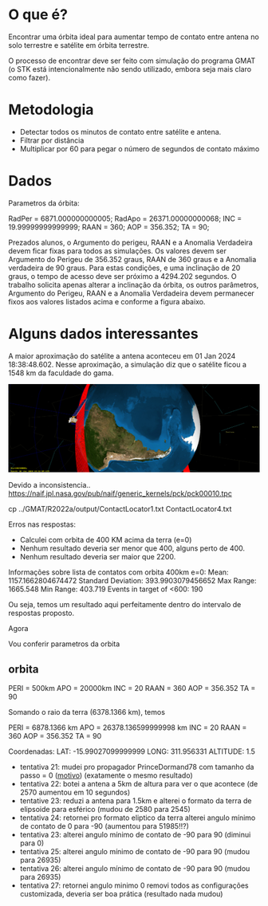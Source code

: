 # O que é?

Encontrar uma órbita ideal para aumentar tempo de contato entre antena no solo terrestre e satélite em órbita terrestre.

O processo de encontrar deve ser feito com simulação do programa GMAT (o STK está intencionalmente não sendo utilizado, embora seja mais claro como fazer).



# Metodologia

- Detectar todos os minutos de contato entre satélite e antena.
- Filtrar por distância
- Multiplicar por 60 para pegar o número de segundos de contato máximo

# Dados

Parametros da órbita:

RadPer = 6871.000000000005;
RadApo = 26371.00000000068;
INC = 19.99999999999999;
RAAN = 360;
AOP = 356.352;
TA = 90;

Prezados alunos, o Argumento do perigeu, RAAN e a Anomalia Verdadeira devem ficar fixas para todos as simulações. Os valores devem ser Argumento do Perigeu de 356.352 graus, RAAN de 360 graus e a Anomalia verdadeira de 90 graus. Para estas condições, e uma inclinação de 20 graus, o tempo de acesso deve ser próximo a 4294.202 segundos. O trabalho solicita apenas alterar a inclinação da órbita, os outros parâmetros, Argumento do Perigeu, RAAN e a Anomalia Verdadeira devem permanecer fixos aos valores listados acima e conforme a figura abaixo.

# Alguns dados interessantes

A maior aproximação do satélite a antena aconteceu em 01 Jan 2024 18:38:48.602. Nesse aproximação, a simulação diz que o satélite ficou a 1548 km da faculdade do gama.

![](Screenshot%20from%202023-12-16%2017-12-22.png)

Devido a inconsistencia..
https://naif.jpl.nasa.gov/pub/naif/generic_kernels/pck/pck00010.tpc

cp ../GMAT/R2022a/output/ContactLocator1.txt ContactLocator4.txt

Erros nas respostas:

- Calculei com orbita de 400 KM acima da terra (e=0)
- Nenhum resultado deveria ser menor que 400, alguns perto de 400. 
- Nenhum resultado deveria ser maior que 2200. 

Informações sobre lista de contatos com orbita 400km e=0:
Mean: 1157.1662804674472
Standard Deviation: 393.9903079456652
Max Range: 1665.548
Min Range: 403.719
Events in target of <600: 190

Ou seja, temos um resultado aqui perfeitamente dentro do intervalo de respostas proposto.

Agora

Vou conferir parametros da orbita



## orbita

PERI = 500km
APO = 20000km
INC = 20
RAAN = 360
AOP = 356.352
TA = 90

Somando o raio da terra (6378.1366 km), temos

PERI = 6878.1366 km
APO = 26378.136599999998 km
INC = 20
RAAN = 360
AOP = 356.352
TA = 90

Coordenadas:
LAT: -15.99027099999999
LONG: 311.956331
ALTITUDE: 1.5

- tentativa 21: mudei pro propagador PrinceDormand78 com tamanho da passo = 0 ([motivo](https://documentation.help/GMAT/Propagator.html)) (exatamente o mesmo resultado) 
- tentativa 22: botei a antena a 5km de altura para ver o que acontece (de 2570 aumentou em 10 segundos)
- tentative 23: reduzi a antena para 1.5km e alterei o formato da terra de elipsoide para esférico (mudou de 2580 para 2545)
- tentativa 24: retornei pro formato eliptico da terra alterei angulo mínimo de contato de 0 para -90 (aumentou para 51985!!?)
- tentativa 23: alterei angulo mínimo de contato de -90 para 90 (diminui para 0)
- tentativa 25: alterei angulo mínimo de contato de -90 para 90 (mudou para 26935)
- tentativa 26: alterei angulo mínimo de contato de -90 para 90 (mudou para 26935)
- tentativa 27: retornei angulo minimo 0 removi todos as configurações customizada, deveria ser boa prática (resultado nada mudou)


